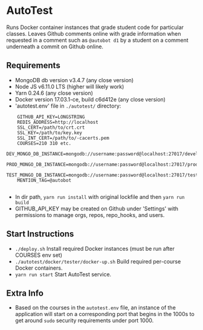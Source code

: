 # AutoTest

Runs Docker container instances that grade student code for particular classes. Leaves Github comments online with grade information when requested in a comment such as `@autobot d1` by a student on a comment underneath a commit on Github online.

Requirements
-------------

- MongoDB db version v3.4.7 (any close version)
- Node JS v6.11.0 LTS (higher will likely work)
- Yarn 0.24.6 (any close version)
- Docker version 17.03.1-ce, build c6d412e (any close version)
- 'autotest.env' file in `./autotest/` directory: 

```
	GITHUB_API_KEY=LONGSTRING
	REDIS_ADDRESS=http://localhost
	SSL_CERT=/path/to/crt.crt
	SSL_KEY=/path/to/key.key
	SSL_INT_CERT=/path/to/-cacerts.pem
	COURSES=210 310 etc.
	DEV_MONGO_DB_INSTANCE=mongodb://username:password@localhost:27017/development
	PROD_MONGO_DB_INSTANCE=mongodb://username:password@localhost:27017/production
	TEST_MONGO_DB_INSTANCE=mongodb://username:password@localhost:27017/testing
	MENTION_TAG=@autobot
	
```

- In dir path, `yarn run install` with original lockfile and then `yarn run build`
- GITHUB_API_KEY may be created on Github under 'Settings' with permissions to manage orgs, repos, repo_hooks, and users.

Start Instructions
----------------------

- `./deploy.sh` Install required Docker instances (must be run after COURSES env set)
- `./autotest/docker/tester/docker-up.sh` Build required per-course Docker containers.
- `yarn run start` Start AutoTest service.

Extra Info
--------------
- Based on the courses in the `autotest.env` file, an instance of the application will start on a corresponding port that begins in the 1000s to get around `sudo` security requirements under port 1000.
